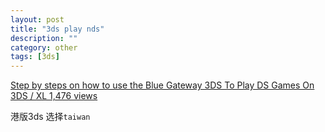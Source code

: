 ```yaml
---
layout: post
title: "3ds play nds"
description: ""
category: other
tags: [3ds]
---
```


[Step by steps on how to use the Blue Gateway 3DS To Play DS Games On 3DS / XL   1,476 views](http://www.modchipfactory.com/blog/step-by-steps-on-how-to-use-the-blue-gateway-3ds-to-play-ds-games-on-3ds-xl/)

港版3ds 选择`taiwan`
